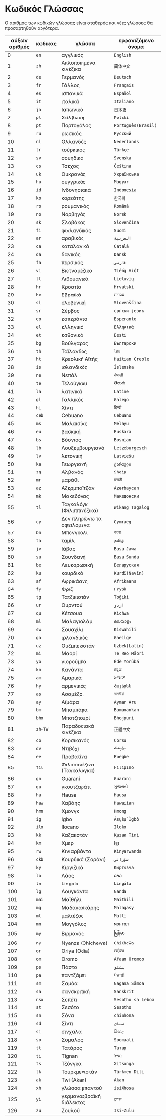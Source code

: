 # Κωδικός Γλώσσας

Ο αριθμός των κωδικών γλώσσας είναι σταθερός και νέες γλώσσες θα προσαρτηθούν αργότερα.

| αύξων αριθμός | κώδικας | γλώσσα | εμφανιζόμενο όνομα |
| - | - | - | - |
| 0 | `en` | αγγλικός | `English` |
| 1 | `zh` | Απλοποιημένα κινέζικα | `简体中文` |
| 2 | `de` | Γερμανός | `Deutsch` |
| 3 | `fr` | Γάλλος | `Français` |
| 4 | `es` | ισπανικά | `Español` |
| 5 | `it` | ιταλικά | `Italiano` |
| 6 | `ja` | Ιαπωνικά | `日本語` |
| 7 | `pl` | Στίλβωση | `Polski` |
| 8 | `pt` | Πορτογάλος | `Português(Brasil)` |
| 9 | `ru` | ρωσικός | `Русский` |
| 10 | `nl` | Ολλανδός | `Nederlands` |
| 11 | `tr` | τούρκικος | `Türkçe` |
| 12 | `sv` | σουηδικά | `Svenska` |
| 13 | `cs` | Τσέχος | `Čeština` |
| 14 | `uk` | Ουκρανός | `Українська` |
| 15 | `hu` | ουγγρικός | `Magyar` |
| 16 | `id` | Ινδονησιακά | `Indonesia` |
| 17 | `ko` | κορεάτης | `한국어` |
| 18 | `ro` | ρουμανικός | `Română` |
| 19 | `no` | Νορβηγός | `Norsk` |
| 20 | `sk` | Σλοβάκος | `Slovenčina` |
| 21 | `fi` | φινλανδικός | `Suomi` |
| 22 | `ar` | αραβικός | `العربية` |
| 23 | `ca` | καταλανικά | `Català` |
| 24 | `da` | δανικός | `Dansk` |
| 25 | `fa` | περσικός | `فارسی` |
| 26 | `vi` | Βιετναμέζικο | `Tiếng Việt` |
| 27 | `lt` | Λιθουανικά | `Lietuvių` |
| 28 | `hr` | Κροατία | `Hrvatski` |
| 29 | `he` | Εβραϊκά | `עברית` |
| 30 | `sl` | σλοβενική | `Slovenščina` |
| 31 | `sr` | Σέρβος | `српски језик` |
| 32 | `eo` | εσπεράντο | `Esperanto` |
| 33 | `el` | ελληνικά | `Ελληνικά` |
| 34 | `et` | εσθονικά | `Eesti` |
| 35 | `bg` | Βούλγαρος | `Български` |
| 36 | `th` | Ταϊλανδός | `ไทย` |
| 37 | `ht` | Κρεολική Αϊτής | `Haitian Creole` |
| 38 | `is` | ισλανδικός | `Íslenska` |
| 39 | `ne` | Νεπάλ | `नेपाली` |
| 40 | `te` | Τελούγκου | `తెలుగు` |
| 41 | `la` | λατινικά | `Latine` |
| 42 | `gl` | Γαλλικός | `Galego` |
| 43 | `hi` | Χίντι | `हिन्दी` |
| 44 | `ceb` | Cebuano | `Cebuano` |
| 45 | `ms` | Μαλαισίας | `Melayu` |
| 46 | `eu` | βασκική | `Euskara` |
| 47 | `bs` | Βόσνιος | `Bosnian` |
| 48 | `lb` | Λουξεμβουργιανό | `Letzeburgesch` |
| 49 | `lv` | λετονική | `Latviešu` |
| 50 | `ka` | Γεωργιανή | `ქართული` |
| 51 | `sq` | Αλβανός | `Shqip` |
| 52 | `mr` | μαράθι | `मराठी` |
| 53 | `az` | Αζερμπαϊτζάν | `Azərbaycan` |
| 54 | `mk` | Μακεδόνας | `Македонски` |
| 55 | `tl` | Ταγκαλόγκ (Φιλιππινέζικα) | `Wikang Tagalog` |
| 56 | `cy` | Δεν πληρώνω τα οφειλόμενα | `Cymraeg` |
| 57 | `bn` | Μπενγκάλι | `বাংলা` |
| 58 | `ta` | ταμίλ | `தமிழ்` |
| 59 | `jv` | Ιάβας | `Basa Jawa` |
| 60 | `su` | Σουνδανή | `Basa Sunda` |
| 61 | `be` | Λευκορωσική | `Беларуская` |
| 62 | `ku` | κουρδικά | `Kurdî(Navîn)` |
| 63 | `af` | Αφρικάανς | `Afrikaans` |
| 64 | `fy` | Φριζ | `Frysk` |
| 65 | `tg` | Τατζικιστάν | `Toğikī` |
| 66 | `ur` | Ουρντού | `اردو` |
| 67 | `qu` | Κέτσουα | `Kichwa` |
| 68 | `ml` | Μαλαγιαλάμ | `മലയാളം` |
| 69 | `sw` | Σουαχίλι | `Kiswahili` |
| 70 | `ga` | ιρλανδικός | `Gaeilge` |
| 71 | `uz` | Ουζμπεκιστάν | `Uzbek(Latin)` |
| 72 | `mi` | Μαορί | `Te Reo Māori` |
| 73 | `yo` | γιορούμπα | `Èdè Yorùbá` |
| 74 | `kn` | Κανάντα | `ಕನ್ನಡ` |
| 75 | `am` | Αμαρικά | `አማርኛ` |
| 76 | `hy` | αρμενικός | `Հայերեն` |
| 77 | `as` | Ασαμέζοι | `অসমীয়া` |
| 78 | `ay` | Αϊμάρα | `Aymar Aru` |
| 79 | `bm` | Μπαμπάρα | `Bamanankan` |
| 80 | `bho` | Μποτζπουρί | `Bhojpuri` |
| 81 | `zh-TW` | Παραδοσιακά κινέζικα | `正體中文` |
| 82 | `co` | Κορσικανός | `Corsu` |
| 83 | `dv` | Ντιβέχι | `ދިވެހިބަސް` |
| 84 | `ee` | Προβατίνα | `Eʋegbe` |
| 85 | `fil` | Φιλιππινέζικα (Ταγκαλόγκα) | `Filipino` |
| 86 | `gn` | Guaraní | `Guarani` |
| 87 | `gu` | γκουτζαράτι | `ગુજરાતી` |
| 88 | `ha` | Hausa | `Hausa` |
| 89 | `haw` | Χαβάης | `Hawaiian` |
| 90 | `hmn` | Χμονγκ | `Hmong` |
| 91 | `ig` | Igbo | `Ásụ̀sụ́ Ìgbò` |
| 92 | `ilo` | Ilocano | `Iloko` |
| 93 | `kk` | Καζακστάν | `Қазақ Тілі` |
| 94 | `km` | Χμερ | `ខ្មែរ` |
| 95 | `rw` | Κινιαρβάντα | `Kinyarwanda` |
| 96 | `ckb` | Κουρδικά (Σοράνι) | `سۆرانی` |
| 97 | `ky` | Κιργιζικά | `Кыргызча` |
| 98 | `lo` | Λάος | `ລາວ` |
| 99 | `ln` | Lingala | `Lingála` |
| 100 | `lg` | Λουγκάντα | `Ganda` |
| 101 | `mai` | Μαϊθήλι | `Maithili` |
| 102 | `mg` | Μαδαγασκάρης | `Malagasy` |
| 103 | `mt` | μαλτέζος | `Malti` |
| 104 | `mn` | Μογγόλος | `монгол` |
| 105 | `my` | Βιρμανός | `မြန်မာ` |
| 106 | `ny` | Nyanza (Chichewa) | `ChiCheŵa` |
| 107 | `or` | Oriya (Odia) | `ଓଡ଼ିଆ` |
| 108 | `om` | Oromo | `Afaan Oromoo` |
| 109 | `ps` | Πάστο | `پښتو` |
| 110 | `pa` | παντζάμπι | `ਪੰਜਾਬੀ` |
| 111 | `sm` | Σαμόα | `Gagana Sāmoa` |
| 112 | `sa` | σανσκριτική | `Sanskrit` |
| 113 | `nso` | Σεπέτι | `Sesotho sa Leboa` |
| 114 | `st` | Σεσότο | `Sesotho` |
| 115 | `sn` | Σόνα | `chiShona` |
| 116 | `sd` | Σίντι | `سنڌي` |
| 117 | `si` | σινχαλα | `සිංහල` |
| 118 | `so` | Σομαλός | `Soomaali` |
| 119 | `tt` | Τατάρος | `Татар` |
| 120 | `ti` | Tignan | `ትግር` |
| 121 | `ts` | Τζόνγκα | `Xitsonga` |
| 122 | `tk` | Τουρκμενιστάν | `Türkmen Dili` |
| 123 | `ak` | Twi (Akan) | `Akan` |
| 124 | `xh` | γλώσσα μπαντού | `isiXhosa` |
| 125 | `yi` | γερμανοεβραϊκή διάλεκτος | `ייִדיש` |
| 126 | `zu` | Ζουλού | `Isi-Zulu` |